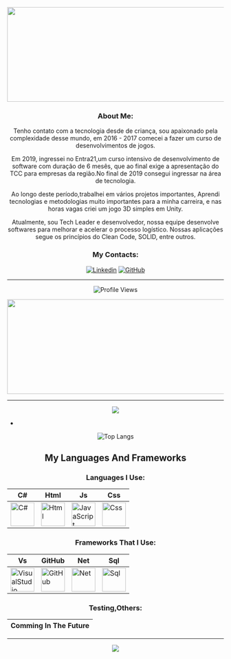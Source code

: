 <div align="center">

<img width=800 height=220 src="https://github.com/assets/164407135/2c0f8927-4709-4305-b870-6b1b235390ef">

### About Me:

Tenho contato com a tecnologia desde de criança, sou apaixonado pela complexidade desse mundo, em 2016 - 2017 comecei a fazer um curso de desenvolvimentos de jogos.

Em 2019, ingressei no Entra21,um curso intensivo de desenvolvimento de software com duração de 6 mesês, que ao final exige a apresentação do TCC para empresas da região.No final de 2019 consegui ingressar na área de tecnologia.

Ao longo deste período,trabalhei em vários projetos importantes, Aprendi tecnologias e metodologias muito importantes para a minha carreira, e nas horas vagas criei um jogo 3D simples em Unity.

Atualmente, sou Tech Leader e desenvolvedor, nossa equipe desenvolve softwares para melhorar e acelerar o processo logístico. Nossas aplicações segue os princípios do Clean Code, SOLID, entre outros.

### My Contacts:

[![Linkedin](https://img.shields.io/badge/LinkedIn-0077B5?style=for-the-badge&logo=linkedin&logoColor=white)](https://www.linkedin.com/in/n%C3%ADcollas-richard-lee-83732b193/)
[![GitHub](https://img.shields.io/badge/GitHub-100000?style=for-the-badge&logo=github&logoColor=white)](https://github.com/NicollasLee)

---

![Profile Views](https://komarev.com/ghpvc/?username=NicollasLee&style=for-the-badge&color=brightgreen)

<img width="800" height="220" src="https://streak-stats.demolab.com/?user=NicollasLee&theme=chartreuse-dark&card width=800">

---

<img src="https://github-readme-stats.vercel.app/api?username=NicollasLee&show_icons=true&theme=chartreuse-dark">

-

![Top Langs](https://github-readme-stats.vercel.app/api/top-langs/?username=NicollasLee&theme=chartreuse-dark&langs_count=8)

## My Languages And Frameworks

### Languages I Use:

| C# | Html | Js | Css |
|----|----|-----|------|
| <img src="https://cdn.jsdelivr.net/gh/devicons/devicon@latest/icons/csharp/csharp-original.svg" title="C#" alt="C#" width=55 height=55/> |  <img src="https://cdn.jsdelivr.net/gh/devicons/devicon@latest/icons/html5/html5-original.svg" title="Html" alt="Html" width=55 height=55/> |  <img src="https://cdn.jsdelivr.net/gh/devicons/devicon@latest/icons/javascript/javascript-original.svg" title="JavaScript" alt="JavaScript" width=55 height=55/> |  <img src="https://cdn.jsdelivr.net/gh/devicons/devicon@latest/icons/css3/css3-original.svg" title="Css" alt="Css" width=55 height=55/> |

### Frameworks That I Use:

| Vs | GitHub | Net | Sql |
|----|--------|-----|-----|
| <img src="https://cdn.jsdelivr.net/gh/devicons/devicon@latest/icons/visualstudio/visualstudio-original.svg" title="VisualStudio" alt="VisualStudio" width=55 height=55/> |  <img src="https://cdn.jsdelivr.net/gh/devicons/devicon@latest/icons/github/github-original.svg" title="GitHub" alt="GitHub" width=55 height=55/> |  <img src="https://cdn.jsdelivr.net/gh/devicons/devicon@latest/icons/dot-net/dot-net-original.svg" title="Net" alt="Net" width=55 height=55/> |  <img src="https://cdn.jsdelivr.net/gh/devicons/devicon@latest/icons/azuresqldatabase/azuresqldatabase-original.svg" title="Sql" alt="Sql" width=55 height=55/> |

### Testing,Others:

| Comming In The Future |
|-----------------------|

---

<img src="https://github.com/assets/164407135/efa0bbff-34c1-4351-b2dd-fe99341ba4c1">

</div>
